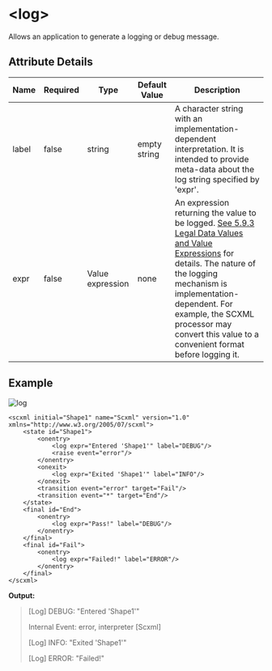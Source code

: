 # \<log\>
Allows an application to generate a logging or debug message.

## Attribute Details
Name	|Required	|Type	|Default Value	|Description
---|---|---|---|---|
label	|false		|string	|empty string		|A character string with an implementation-dependent interpretation. It is intended to provide meta-data about the log string specified by 'expr'.
expr	|false		|Value expression	|none		|An expression returning the value to be logged. [See 5.9.3 Legal Data Values and Value Expressions](https://www.w3.org/TR/scxml/#ValueExpressions) for details. The nature of the logging mechanism is implementation-dependent. For example, the SCXML processor may convert this value to a convenient format before logging it.

## Example
![log](https://user-images.githubusercontent.com/18611095/28259039-03c5de9a-6add-11e7-8b70-e4384f63beaa.png)

```
<scxml initial="Shape1" name="Scxml" version="1.0" xmlns="http://www.w3.org/2005/07/scxml">
	<state id="Shape1">
		<onentry>
			<log expr="Entered 'Shape1'" label="DEBUG"/>
			<raise event="error"/>
		</onentry>
		<onexit>
			<log expr="Exited 'Shape1'" label="INFO"/>
		</onexit>
		<transition event="error" target="Fail"/>
		<transition event="*" target="End"/>
	</state>
	<final id="End">
		<onentry>
			<log expr="Pass!" label="DEBUG"/>
		</onentry>
	</final>
	<final id="Fail">
		<onentry>
			<log expr="Failed!" label="ERROR"/>
		</onentry>
	</final>
</scxml>
```

**Output:**
> [Log] DEBUG: "Entered 'Shape1'"
>
> Internal Event: error, interpreter [Scxml]
>
> [Log] INFO: "Exited 'Shape1'"
>
> [Log] ERROR: "Failed!"

